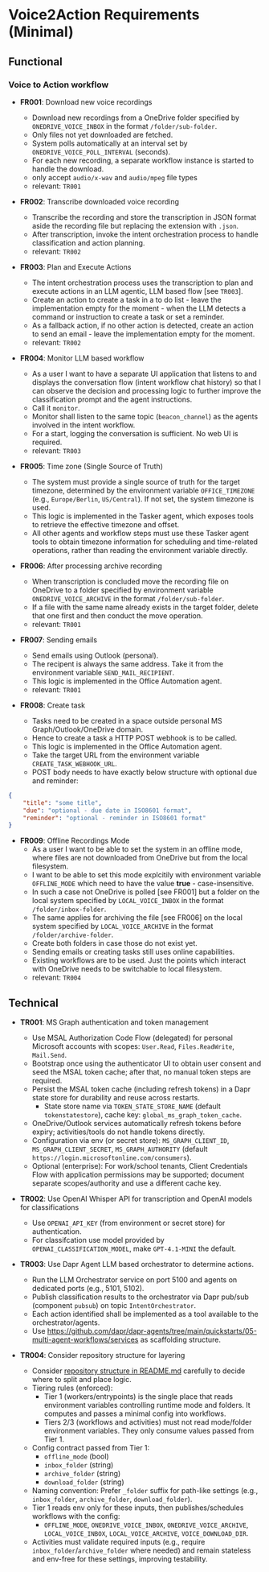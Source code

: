 
# Voice2Action Requirements (Minimal)

## Functional

### Voice to Action workflow

- **FR001**: Download new voice recordings
	- Download new recordings from a OneDrive folder specified by `ONEDRIVE_VOICE_INBOX` in the format `/folder/sub-folder`.
	- Only files not yet downloaded are fetched.
	- System polls automatically at an interval set by `ONEDRIVE_VOICE_POLL_INTERVAL` (seconds).
	- For each new recording, a separate workflow instance is started to handle the download.
    - only accept `audio/x-wav` and `audio/mpeg` file types
	- relevant: `TR001`


- **FR002**: Transcribe downloaded voice recording
	- Transcribe the recording and store the transcription in JSON format aside the recording file but replacing the extension with `.json`.
	- After transcription, invoke the intent orchestration process to handle classification and action planning.
	- relevant: `TR002`

- **FR003**: Plan and Execute Actions
	- The intent orchestration process uses the transcription to plan and execute actions in an LLM agentic, LLM based flow [see `TR003`].
	- Create an action to create a task in a to do list - leave the implementation empty for the moment - when the LLM detects a command or instruction to create a task or set a reminder.
	- As a fallback action, if no other action is detected, create an action to send an email - leave the implementation empty for the moment.
	- relevant: `TR002`

- **FR004**: Monitor LLM based workflow
	- As a user I want to have a separate UI application that listens to and displays the conversation flow (intent workflow chat history) so that I can observe the decision and processing logic to further improve the classification prompt and the agent instructions.
	- Call it `monitor`.
	- Monitor shall listen to the same topic (`beacon_channel`) as the agents involved in the intent workflow.
	- For a start, logging the conversation is sufficient. No web UI is required.
	- relevant: `TR003`

- **FR005**: Time zone (Single Source of Truth)
	- The system must provide a single source of truth for the target timezone, determined by the environment variable `OFFICE_TIMEZONE` (e.g., `Europe/Berlin`, `US/Central`). If not set, the system timezone is used.
	- This logic is implemented in the Tasker agent, which exposes tools to retrieve the effective timezone and offset.
	- All other agents and workflow steps must use these Tasker agent tools to obtain timezone information for scheduling and time-related operations, rather than reading the environment variable directly.

- **FR006**: After processing archive recording
	- When transcription is concluded move the recording file on OneDrive to a folder specified by environment variable `ONEDRIVE_VOICE_ARCHIVE` in the format `/folder/sub-folder`.
	- If a file with the same name already exists in the target folder, delete that one first and then conduct the move operation.
	- relevant: `TR001`

- **FR007**: Sending emails
	- Send emails using Outlook (personal).
	- The recipent is always the same address. Take it from the environment variable `SEND_MAIL_RECIPIENT`.
	- This logic is implemented in the Office Automation agent.
	- relevant: `TR001`

- **FR008**: Create task
	- Tasks need to be created in a space outside personal MS Graph/Outlook/OneDrive domain.
	- Hence to create a task a HTTP POST webhook is to be called.
	- This logic is implemented in the Office Automation agent.
	- Take the target URL from the environment variable `CREATE_TASK_WEBHOOK_URL`.
	- POST body needs to have exactly below structure with optional due and reminder:

```json
{
	"title": "some title",
	"due": "optional - due date in ISO8601 format",
	"reminder": "optional - reminder in ISO8601 format"
}
```

- **FR009**: Offline Recordings Mode
	- As a user I want to be able to set the system in an offline mode, where files are not downloaded from OneDrive but from the local filesystem.
	- I want to be able to set this mode explcitily with environment variable `OFFLINE_MODE` which need to have the value **true** - case-insensitive.
	- In such a case not OneDrive is polled [see FR001] but a folder on the local system specified by `LOCAL_VOICE_INBOX` in the format `/folder/inbox-folder`.
	- The same applies for archiving the file [see FR006] on the local system specified by `LOCAL_VOICE_ARCHIVE` in the format `/folder/archive-folder`.
	- Create both folders in case those do not exist yet.
	- Sending emails or creating tasks still uses online capabilities.
	- Existing workflows are to be used. Just the points which interact with OneDrive needs to be switchable to local filesystem.
	-  relevant: `TR004`


## Technical

- **TR001**: MS Graph authentication and token management
	- Use MSAL Authorization Code Flow (delegated) for personal Microsoft accounts with scopes: `User.Read`, `Files.ReadWrite`, `Mail.Send`.
	- Bootstrap once using the authenticator UI to obtain user consent and seed the MSAL token cache; after that, no manual token steps are required.
	- Persist the MSAL token cache (including refresh tokens) in a Dapr state store for durability and reuse across restarts.
		- State store name via `TOKEN_STATE_STORE_NAME` (default `tokenstatestore`), cache key: `global_ms_graph_token_cache`.
	- OneDrive/Outlook services automatically refresh tokens before expiry; activities/tools do not handle tokens directly.
	- Configuration via env (or secret store): `MS_GRAPH_CLIENT_ID`, `MS_GRAPH_CLIENT_SECRET`, `MS_GRAPH_AUTHORITY` (default `https://login.microsoftonline.com/consumers`).
	- Optional (enterprise): For work/school tenants, Client Credentials Flow with application permissions may be supported; document separate scopes/authority and use a different cache key.

- **TR002**: Use OpenAI Whisper API for transcription and OpenAI models for classifications
    - Use `OPENAI_API_KEY` (from environment or secret store) for authentication.
	- For classifcation use model provided by `OPENAI_CLASSIFICATION_MODEL`, make `GPT-4.1-MINI` the default.

- **TR003**: Use Dapr Agent LLM based orchestrator to determine actions.
	- Run the LLM Orchestrator service on port 5100 and agents on dedicated ports (e.g., 5101, 5102).
	- Publish classification results to the orchestrator via Dapr pub/sub (component `pubsub`) on topic `IntentOrchestrator`.
	- Each action identified shall be implemented as a tool available to the orchestrator/agents.
	- Use <https://github.com/dapr/dapr-agents/tree/main/quickstarts/05-multi-agent-workflows/services> as scaffolding structure.

- **TR004**: Consider repository structure for layering
	- Consider [repository structure in README.md](./README.md) carefully to decide where to split and place logic.
	- Tiering rules (enforced):
		- Tier 1 (workers/entrypoints) is the single place that reads environment variables controlling runtime mode and folders. It computes and passes a minimal config into workflows.
		- Tiers 2/3 (workflows and activities) must not read mode/folder environment variables. They only consume values passed from Tier 1.
	- Config contract passed from Tier 1:
		- `offline_mode` (bool)
		- `inbox_folder` (string)
		- `archive_folder` (string)
		- `download_folder` (string)
	- Naming convention: Prefer `_folder` suffix for path-like settings (e.g., `inbox_folder`, `archive_folder`, `download_folder`).
	- Tier 1 reads env only for these inputs, then publishes/schedules workflows with the config:
		- `OFFLINE_MODE`, `ONEDRIVE_VOICE_INBOX`, `ONEDRIVE_VOICE_ARCHIVE`, `LOCAL_VOICE_INBOX`, `LOCAL_VOICE_ARCHIVE`, `VOICE_DOWNLOAD_DIR`.
	- Activities must validate required inputs (e.g., require `inbox_folder`/`archive_folder` where needed) and remain stateless and env-free for these settings, improving testability.
